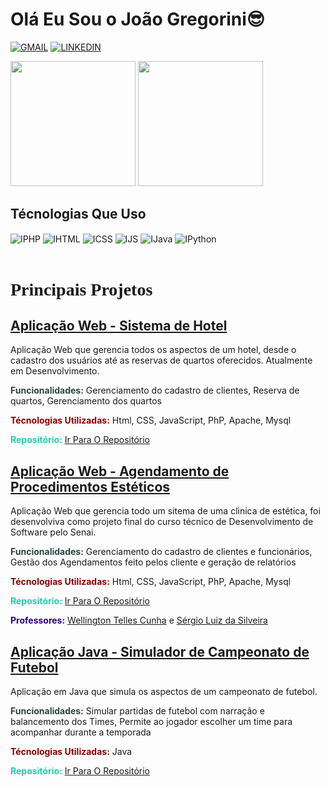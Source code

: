 ### <h1>Olá Eu Sou o João Gregorini😎</h1>

[![GMAIL](https://img.shields.io/badge/Gmail-D14836?style=for-the-badge&logo=gmail&logoColor=white)](mailto:joaovitorgregorini@gmail.com)
[![LINKEDIN](https://img.shields.io/badge/LinkedIn-0077B5?style=for-the-badge&logo=linkedin&logoColor=white)](https://www.linkedin.com/in/joão-gregorini-72852717b/)

<picture >
<source height=200px
  srcset="https://github-readme-stats.vercel.app/api?username=jvg21&show_icons=true&theme=dark&rank_icon=github&count_private"
  media="(prefers-color-scheme: dark)"
/>
<source height=200px
  srcset="https://github-readme-stats.vercel.app/api?username=jvg21&show_icons=true&rank_icon=github&count_private"
  media="(prefers-color-scheme: light), (prefers-color-scheme: no-preference)"
/>
<img height=200px src="https://github-readme-stats.vercel.app/api?username=jvg21&show_icons=true&rank_icon=github&count_private" />
</picture>
<picture>
<source height=200px
  srcset="https://github-readme-stats.vercel.app/api/top-langs/?username=jvg21&layout=donut&theme=dark"
  media="(prefers-color-scheme: dark)"
/>
<source height=200px
  srcset="https://github-readme-stats.vercel.app/api/top-langs/?username=jvg21&layout=donut"
  media="(prefers-color-scheme: light), (prefers-color-scheme: no-preference)"
/>
<img height=200px src="https://github-readme-stats.vercel.app/api/top-langs/?username=jvg21&layout=donut" />
</picture>
<h2>Técnologias Que Uso</h2>
<div style="display: inline_block">
  <img align="center" alt="IPHP" src="https://img.shields.io/badge/PHP-777BB4?style=for-the-badge&logo=php&logoColor=white">
  <img align="center" alt="IHTML" src="https://img.shields.io/badge/HTML5-E34F26?style=for-the-badge&logo=html5&logoColor=white">
  <img align="center" alt="ICSS"  src="https://img.shields.io/badge/CSS3-1572B6?style=for-the-badge&logo=css3&logoColor=white">
  <img align="center" alt="IJS"  src="https://img.shields.io/badge/JavaScript-F7DF1E?style=for-the-badge&logo=javascript&logoColor=black">
  <img align="center" alt="IJava"  src="https://img.shields.io/badge/Java-ED8B00?style=for-the-badge&logo=openjdk&logoColor=white">
  <img align="center" alt="IPython"  src="https://img.shields.io/badge/Python-14354C?style=for-the-badge&logo=python&logoColor=white">
</div>
<br/>
<h1 style="font-family:	Times New Roman;"><strong>Principais Projetos</strong></h1>

<h2 style="text-decoration: underline">Aplicação Web - Sistema de Hotel</h2>
<p>Aplicação Web que gerencia todos os aspectos de um hotel, desde o cadastro dos usuários até as reservas de quartos  oferecidos. Atualmente em Desenvolvimento.</p>
<p><b style="color:#2a4641">Funcionalidades:</b> Gerenciamento do cadastro de clientes, Reserva de quartos, Gerenciamento dos quartos</p>
<p><b style="color:#860202">Técnologias Utilizadas:</b> Html, CSS, JavaScript, PhP, Apache, Mysql</p>

<p><b style="color:#2AC8AE">Repositório:</b> <a href="https://github.com/jvg21/Projeto_XpCriativa">Ir Para O Repositório</a></p>

<h2 style="text-decoration: underline">Aplicação Web - Agendamento de Procedimentos Estéticos</h2>
<p>Aplicação Web que gerencia todo um sitema de uma clinica de estética, foi desenvolviva como projeto final do curso técnico de Desenvolvimento de Software pelo Senai.</p>
<p><b style="color:#2a4641">Funcionalidades:</b> Gerenciamento do cadastro de clientes e funcionários, Gestão dos Agendamentos feito pelos cliente e geração de relatórios</p>
<p><b style="color:#860202">Técnologias Utilizadas:</b> Html, CSS, JavaScript, PhP, Apache, Mysql</p>

<p><b style="color:#2AC8AE">Repositório:</b> <a href="https://github.com/jvg21/SA_Senai">Ir Para O Repositório</a></p>
<p><b style="color:#330077">Professores:</b> 
<a href="https://www.linkedin.com/in/wellington-telles-cunha-76103b18/">Wellington Telles Cunha</a> e 
<a href="https://www.linkedin.com/in/sergio-luiz-da-silveira-82848a121/">Sérgio Luiz da Silveira</a></p>

<h2 style="text-decoration: underline">Aplicação Java - Simulador de Campeonato de Futebol</h2>
<p>Aplicação em Java que simula os aspectos de um campeonato de futebol.</p>
<p><b style="color:#2a4641">Funcionalidades:</b> Simular partidas de futebol com narração e balancemento dos Times, Permite ao jogador escolher um time para acompanhar durante a temporada</p>
<p><b style="color:#860202">Técnologias Utilizadas:</b> Java</p>

<p><b style="color:#2AC8AE">Repositório:</b> <a href="https://github.com/GuilhermeTEREZIN/TEREZINNZINZIN">Ir Para O Repositório</a></p>

